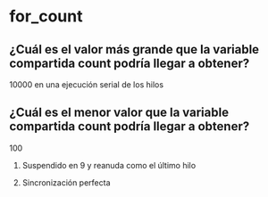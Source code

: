 # for_count

## ¿Cuál es el valor más grande que la variable compartida count podría llegar a obtener?

10000 en una ejecución serial de los hilos

## ¿Cuál es el menor valor que la variable compartida count podría llegar a obtener?

100

1. Suspendido en 9 y reanuda como el último hilo

2. Sincronización perfecta
